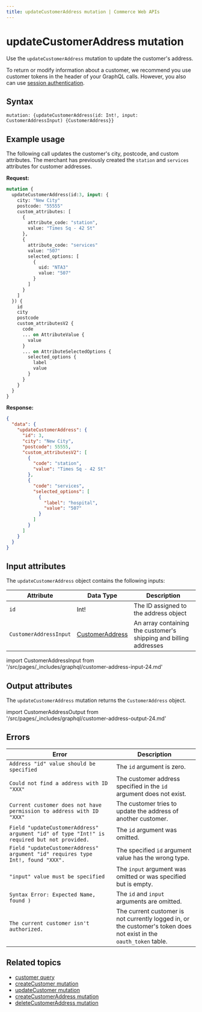 ```yaml
---
title: updateCustomerAddress mutation | Commerce Web APIs
---
```


# updateCustomerAddress mutation

Use the `updateCustomerAddress` mutation to update the customer's address.

To return or modify information about a customer, we recommend you use customer tokens in the header of your GraphQL calls. However, you also can use [session authentication](https://developer.adobe.com/commerce/webapi/get-started/authentication/gs-authentication-session).

## Syntax

`mutation: {updateCustomerAddress(id: Int!, input: CustomerAddressInput) {CustomerAddress}}`

## Example usage

The following call updates the customer's city, postcode, and custom attributes. The merchant has previously created the `station` and `services` attributes for customer addresses.

**Request:**

```graphql
mutation {
  updateCustomerAddress(id:3, input: {
    city: "New City"
    postcode: "55555"
    custom_attributes: [
      {
        attribute_code: "station",
        value: "Times Sq - 42 St"
      },
      {
        attribute_code: "services"
        value: "507"
        selected_options: [
          {
            uid: "NTA3"
            value: "507"
          }
        ]
      }
    ]
  }) {
    id
    city
    postcode
    custom_attributesV2 {
      code
      ... on AttributeValue {
        value
      }
      ... on AttributeSelectedOptions {
        selected_options {
          label
          value
        }
      }
    }
  }
}
```

**Response:**

```json
{
  "data": {
    "updateCustomerAddress": {
      "id": 3,
      "city": "New City",
      "postcode": 55555,
      "custom_attributesV2": [
        {
          "code": "station",
          "value": "Times Sq - 42 St"
        },
        {
          "code": "services",
          "selected_options": [
            {
              "label": "hospital",
              "value": "507"
            }
          ]
        }
      ]
    }
  }
}
```

## Input attributes

The `updateCustomerAddress` object contains the following inputs:

Attribute |  Data Type | Description
--- | --- | ---
`id` | Int! | The ID assigned to the address object
`CustomerAddressInput` | [CustomerAddress](#customeraddressinput-attributes)| An array containing the customer's shipping and billing addresses

import CustomerAddressInput from '/src/pages/_includes/graphql/customer-address-input-24.md'

<CustomerAddressInput />

## Output attributes

The `updateCustomerAddress` mutation returns the `CustomerAddress` object.

import CustomerAddressOutput from '/src/pages/_includes/graphql/customer-address-output-24.md'

<CustomerAddressOutput />

## Errors

Error | Description
--- | ---
`Address "id" value should be specified` | The `id` argument is zero.
`Could not find a address with ID "XXX"` | The customer address specified in the `id` argument does not exist.
`Current customer does not have permission to address with ID "XXX"` | The customer tries to update the address of another customer.
`Field "updateCustomerAddress" argument "id" of type "Int!" is required but not provided.` | The `id` argument was omitted.
`Field "updateCustomerAddress" argument "id" requires type Int!, found "XXX".` | The specified `id` argument value has the wrong type.
`"input" value must be specified` | The `input` argument was omitted or was specified but is empty.
`Syntax Error: Expected Name, found )` | The `id` and `input` arguments are omitted.
`The current customer isn't authorized.` | The current customer is not currently logged in, or the customer's token does not exist in the `oauth_token` table.

## Related topics

*  [customer query](../queries/customer.md)
*  [createCustomer mutation](create.md)
*  [updateCustomer mutation](update.md)
*  [createCustomerAddress mutation](create-address.md)
*  [deleteCustomerAddress mutation](delete-address.md)
